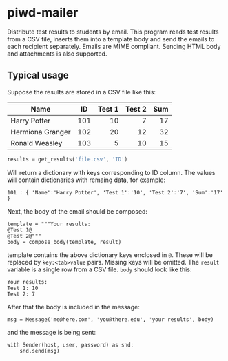 # piwd-mailer

Distribute test results to students by email. This program reads test results
from a CSV file, inserts them into a template body and send the emails to
each recipient separately. Emails are MIME compliant. Sending HTML body
and attachments is also supported.

## Typical usage

Suppose the results are stored in a CSV file like this:

| Name             | ID  |Test 1 | Test 2 | Sum |
|------------------|-----|------:|-------:|----:|
| Harry Potter     | 101 |    10 |     7  |  17 |
| Hermiona Granger | 102 |    20 |    12  |  32 |
| Ronald Weasley   | 103 |     5 |    10  |  15 |

```python
results = get_results('file.csv', 'ID')
```

Will return a dictionary with keys corresponding to ID column.
The values will contain dictionaries with remaing data, for example:

```
101 : { 'Name':'Harry Potter', 'Test 1':'10', 'Test 2':'7', 'Sum':'17' }
```

Next, the body of the email should be composed:

```
template = """Your results:
@Test 1@
@Test 2@"""
body = compose_body(template, result)
```

template contains the above dictionary keys enclosed in `@`. These will
be replaced by `key:<tab>value` pairs. Missing keys will be omitted.
The `result` variable is a single row from a CSV file. `body` should
look like this:

```
Your results:
Test 1:	10
Test 2:	7
```

After that the body is included in the message:

```
msg = Message('me@here.com', 'you@there.edu', 'your results', body)
```

and the message is being sent:

```
with Sender(host, user, password) as snd:
    snd.send(msg)
```

